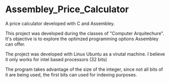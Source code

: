 Assembley_Price_Calculator
==========================

A price calculator developed with C and Assembley.

This project was developed during the classes of "Computer Arquitechure".
It's objective is to explore the optimzed programming options Assembley can offer.

The project was developed with Linux Ubuntu as a virutal machine.
I believe it only works for intel based processors (32 bits)

The program takes advantage of the size of the integer, since not all bits of it are being used, the first bits can used for indexing purposes.